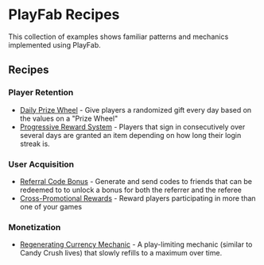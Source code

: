 # PlayFab Recipes
This collection of examples shows familiar patterns and mechanics implemented using PlayFab. 

##  Recipes

### Player Retention 
  * [Daily Prize Wheel](/Recipes/PrizeWheel) -  Give players a randomized gift every day based on the values on a "Prize Wheel"
  * [Progressive Reward System](/Recipes/ProgressiveRewards) - Players that sign in consecutively over several days are granted an item depending on how long their login streak is.

### User Acquisition
  * [Referral Code Bonus](/Recipes/ReferralCodes) - Generate and send codes to friends that can be redeemed to to unlock a bonus for both the referrer and the referee
  * [Cross-Promotional Rewards](/Recipes/SimpleCrossPromotion) - Reward players participating in more than one of your games

### Monetization
  * [Regenerating Currency Mechanic](/Recipes/RegeneratingCurrency) - A play-limiting mechanic (similar to Candy Crush lives) that slowly refills to a maximum over time.

